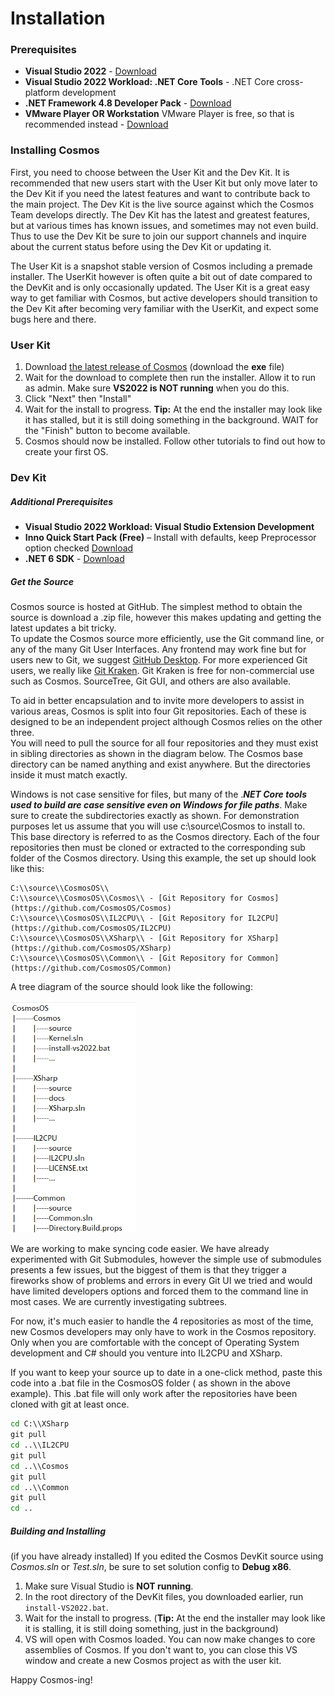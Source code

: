 # Installation

### Prerequisites
  

*   **Visual Studio 2022** - [Download](https://www.visualstudio.com/en-us/downloads/download-visual-studio-vs.aspx)
*   **Visual Studio 2022 Workload: .NET Core Tools** - .NET Core cross-platform development
*   **.NET Framework 4.8 Developer Pack** - [Download](https://www.microsoft.com/en-us/download/details.aspx?id=53321)
*   **VMware Player OR Workstation** VMware Player is free, so that is recommended instead - [Download](https://www.vmware.com/uk/products/workstation-player/workstation-player-evaluation.html)
  
### Installing Cosmos
 
First, you need to choose between the User Kit and the Dev Kit. It is recommended that new users start with the User Kit but only move later to the Dev Kit if you need the latest features and want to contribute back to the main project. 
The Dev Kit is the live source against which the Cosmos Team develops directly. The Dev Kit has the latest and greatest features, but at various times has known issues, and sometimes may not even build. Thus to use the Dev Kit be sure to join our support channels and inquire about the current status before using the Dev Kit or updating it. 
  
The User Kit is a snapshot stable version of Cosmos including a premade installer. The UserKit however is often quite a bit out of date compared to the DevKit and is only occasionally updated. The User Kit is a great easy way to get familiar with Cosmos, but active developers should transition to the Dev Kit after becoming very familiar with the UserKit, and expect some bugs here and there.
  
### User Kit
  
1.  Download [the latest release of Cosmos](http://github.com/CosmosOS/Cosmos/releases/latest) (download the **exe** file)
2.  Wait for the download to complete then run the installer. Allow it to run as admin. Make sure **VS2022 is NOT running** when you do this.
3.  Click "Next" then "Install"
4.  Wait for the install to progress. **Tip:** At the end the installer may look like it has stalled, but it is still doing something in the background. WAIT for the "Finish" button to become available.
5.  Cosmos should now be installed. Follow other tutorials to find out how to create your first OS.
  
### Dev Kit
  
##### **Additional Prerequisites**
  
*   **Visual Studio 2022 Workload: Visual Studio Extension Development**
*   **Inno Quick Start Pack (Free)** – Install with defaults, keep Preprocessor option checked [Download](http://www.jrsoftware.org/isdl.php#qsp)
*   **.NET 6 SDK** - [Download](https://dotnet.microsoft.com/en-us/download)
  
##### Get the Source
  
Cosmos source is hosted at GitHub. The simplest method to obtain the source is download a .zip file, however this makes updating and getting the latest updates a bit tricky.  
To update the Cosmos source more efficiently, use the Git command line, or any of the many Git User Interfaces. Any frontend may work fine but for users new to Git, we suggest [GitHub Desktop](https://desktop.github.com/). For more experienced Git users, we really like [Git Kraken](https://www.gitkraken.com/). Git Kraken is free for non-commercial use such as Cosmos. SourceTree, Git GUI, and others are also available.

To aid in better encapsulation and to invite more developers to assist in various areas, Cosmos is split into four Git repositories. Each of these is designed to be an independent project although Cosmos relies on the other three.  
You will need to pull the source for all four repositories and they must exist in sibling directories as shown in the diagram below. The Cosmos base directory can be named anything and exist anywhere. But the directories inside it must match exactly.  

Windows is not case sensitive for files, but many of the ._**NET Core tools used to build are case sensitive even on Windows for file paths**_. Make sure to create the subdirectories exactly as shown. For demonstration purposes let us assume that you will use c:\\source\\Cosmos to install to.   
This base directory is referred to as the Cosmos directory. Each of the four repositories then must be cloned or extracted to the corresponding sub folder of the Cosmos directory. Using this example, the set up should look like this:  

```
C:\\source\\CosmosOS\\
C:\\source\\CosmosOS\\Cosmos\\ - [Git Repository for Cosmos](https://github.com/CosmosOS/Cosmos) 
C:\\source\\CosmosOS\\IL2CPU\\ - [Git Repository for IL2CPU](https://github.com/CosmosOS/IL2CPU) 
C:\\source\\CosmosOS\\XSharp\\ - [Git Repository for XSharp](https://github.com/CosmosOS/XSharp) 
C:\\source\\CosmosOS\\Common\\ - [Git Repository for Common](https://github.com/CosmosOS/Common) 
```

A tree diagram of the source should look like the following:   

<img src="https://raw.githubusercontent.com/CosmosOS/Cosmos/master/Docs/images/Dir.png" width="200">

We are working to make syncing code easier. We have already experimented with Git Submodules, however the simple use of submodules presents a few issues, but the biggest of them is that they trigger a fireworks show of problems and errors in every Git UI we tried and would have limited developers options and forced them to the command line in most cases. We are currently investigating subtrees.  
  
For now, it's much easier to handle the 4 repositories as most of the time, new Cosmos developers may only have to work in the Cosmos repository. Only when you are comfortable with the concept of Operating System development and C# should you venture into IL2CPU and XSharp.  
  
If you want to keep your source up to date in a one-click method, paste this code into a .bat file in the CosmosOS folder ( as shown in the above example). This .bat file will only work after the repositories have been cloned with git at least once.

```cmd
cd C:\\XSharp  
git pull  
cd ..\\IL2CPU  
git pull  
cd ..\\Cosmos  
git pull  
cd ..\\Common  
git pull  
cd ..  
```
    
##### Building and Installing  
  
(if you have already installed) If you edited the Cosmos DevKit source using _Cosmos.sln_ or _Test.sln_, be sure to set solution config to **Debug x86**.  
  
1.  Make sure Visual Studio is **NOT running**.  
2.  In the root directory of the DevKit files, you downloaded earlier, run `install-VS2022.bat`.  
3.  Wait for the install to progress. (**Tip:** At the end the installer may look like it is stalling, it is still doing something, just in the background)
4.  VS will open with Cosmos loaded. You can now make changes to core assemblies of Cosmos. If you don't want to, you can close this VS window and create a new Cosmos project as with the user kit.

Happy Cosmos-ing!
